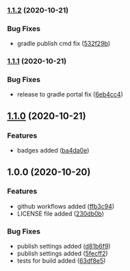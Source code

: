 ### [1.1.2](https://github.com/jvadev/gradle-kotlin-common-plugin/compare/v1.1.1...v1.1.2) (2020-10-21)


### Bug Fixes

* gradle publish cmd fix ([532f29b](https://github.com/jvadev/gradle-kotlin-common-plugin/commit/532f29babbbe12e0e2fccb78c949feaf03d4d7e8))

### [1.1.1](https://github.com/jvadev/gradle-kotlin-common-plugin/compare/v1.1.0...v1.1.1) (2020-10-21)


### Bug Fixes

* release to gradle portal fix ([6eb4cc4](https://github.com/jvadev/gradle-kotlin-common-plugin/commit/6eb4cc4f0991a562095a0ae0605787386b7565f6))

## [1.1.0](https://github.com/jvadev/gradle-kotlin-common-plugin/compare/v1.0.0...v1.1.0) (2020-10-21)


### Features

* badges added ([ba4da0e](https://github.com/jvadev/gradle-kotlin-common-plugin/commit/ba4da0ea8b62f43b10bc7b36d857039717a610b9))

## 1.0.0 (2020-10-20)


### Features

* github workflows added ([ffb3c94](https://github.com/jvadev/gradle-kotlin-common-plugin/commit/ffb3c94669b9f91d48fc80a81515dbefff5e9f15))
* LICENSE file added ([230db0b](https://github.com/jvadev/gradle-kotlin-common-plugin/commit/230db0bd718ca1322915e78e03b45f9b01e60eac))


### Bug Fixes

* publish settings added ([d81b6f9](https://github.com/jvadev/gradle-kotlin-common-plugin/commit/d81b6f93687e0b136e31a7fb1f96711584eef196))
* publish settings added ([5fecff2](https://github.com/jvadev/gradle-kotlin-common-plugin/commit/5fecff27b2748434f2ca61c2a22f2aaa42b1af34))
* tests for build added ([63df8e5](https://github.com/jvadev/gradle-kotlin-common-plugin/commit/63df8e5578d38c270e7f07589377f5d0d5daac81))
